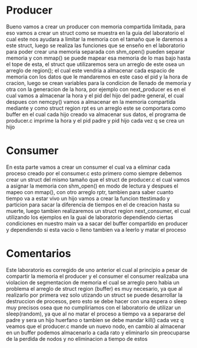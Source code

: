 # Producer
Bueno vamos a crear un producer con memoria compartida limitada, para eso vamos a crear un struct como se muestra en la guia del laboratorio el cual este nos ayudara a limitar la memoria con el tamaño que le daremos a este struct, luego se realiza las funciones que se enseño en el laboratorio para poder crear una memoria separada con shm_open() pueden separar memoria y con mmap() se puede mapear esa memoria de lo mas bajo hasta el tope de esta, el struct que utilizaremos sera un arreglo de este osea un arreglo de region(); el cual este vendria a almacenar cada espacio de memoria con los datos que le mandaremos en este caso el pid y la hora de cracion, luego se crean variables para la condicion de llenado de memoria y otra con la generacion de la hora, por ejemplo con next_producer es en el cual vamos a almacenar la hora y el pid del hijo del padre general, el cual despues con nemcpy() vamos a almacenar en la memoria compartida mediante y como struct region rpt es un arreglo este se comportara como buffer en el cual cada hijo creado va almacenar sus datos, el programa de producer.c imprime la hora y el pid padre y pid hijo cada vez q se crea un hijo

# Consumer

En esta parte vamos a crear un consumer el cual va a eliminar cada proceso creado por el consumer.c esto primero como siempre debemos crear un struct del mismo tamaño que el struct de producer.c el cual vamos a asignar la memoria con shm_open() en modo de lectura y despues el mapeo con mmap(), con otro arreglo rptr, tambien para saber cuanto tiempo va a estar vivo un hijo vamos a crear la funcion ttestimado y particion para sacar la diferencia de tiempos en el de creacion hasta su muerte, luego tambien realizaremos un struct region next_consumer, el cual utilizando los ejemplos en la guai de laboratorio dependiendo ciertas condiciones en nuestro main va a sacar del buffer compartido en producer y dependiendo si esta vacio o lleno tambien va a leerlo y matar el proceso

# Comentarios

Este laboratorio es corregido de uno anterior el cual al principio a pesar de compartir la memoria el producer y el consumer el consumer realizaba una violacion de segmentacion de memoria el cual se arreglo pero habia un problema el arreglo de struct region (buffer) es muy necesario, ya que al realizarlo por primera vez solo utizando un struct se puede desarrollar la destruccion de procesos, pero esto se debe hacer con una espera o sleep muy precisos osea que no cumpliriamos con el laboratorio de utilizar un sleep(random), ya que al no matar el proceso a tiempo va a separarse del padre y sera un hijo huerfano o tambien se debe mandar kill() cada vez q veamos que el producer.c mande un nuevo nodo, en cambio al almacenar en un buffer podemos almacenarlo a cada rato y eliminarlo sin preocuparse de la perdida de nodos y no eliminacion a tiempo de estos